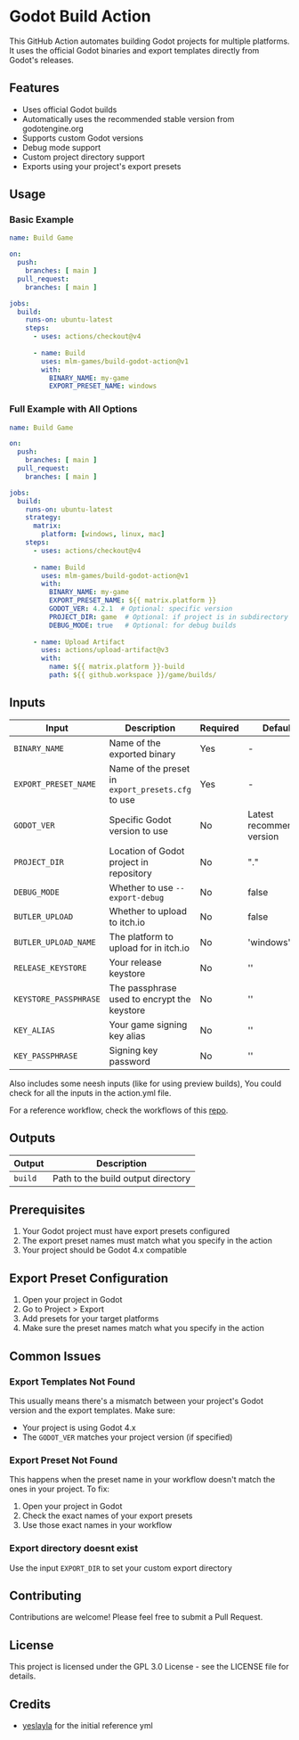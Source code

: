 # Godot Build Action

This GitHub Action automates building Godot projects for multiple platforms. It uses the official Godot binaries and export templates directly from Godot's releases.

## Features

- Uses official Godot builds
- Automatically uses the recommended stable version from godotengine.org
- Supports custom Godot versions
- Debug mode support
- Custom project directory support
- Exports using your project's export presets

## Usage

### Basic Example

```yaml
name: Build Game

on:
  push:
    branches: [ main ]
  pull_request:
    branches: [ main ]

jobs:
  build:
    runs-on: ubuntu-latest
    steps:
      - uses: actions/checkout@v4
      
      - name: Build
        uses: mlm-games/build-godot-action@v1
        with:
          BINARY_NAME: my-game
          EXPORT_PRESET_NAME: windows
```

### Full Example with All Options

```yaml
name: Build Game

on:
  push:
    branches: [ main ]
  pull_request:
    branches: [ main ]

jobs:
  build:
    runs-on: ubuntu-latest
    strategy:
      matrix:
        platform: [windows, linux, mac]
    steps:
      - uses: actions/checkout@v4
      
      - name: Build
        uses: mlm-games/build-godot-action@v1
        with:
          BINARY_NAME: my-game
          EXPORT_PRESET_NAME: ${{ matrix.platform }}
          GODOT_VER: 4.2.1  # Optional: specific version
          PROJECT_DIR: game  # Optional: if project is in subdirectory
          DEBUG_MODE: true   # Optional: for debug builds
          
      - name: Upload Artifact
        uses: actions/upload-artifact@v3
        with:
          name: ${{ matrix.platform }}-build
          path: ${{ github.workspace }}/game/builds/
```

## Inputs

| Input | Description | Required | Default |
|-------|-------------|----------|---------|
| `BINARY_NAME` | Name of the exported binary | Yes | - |
| `EXPORT_PRESET_NAME` | Name of the preset in `export_presets.cfg` to use | Yes | - |
| `GODOT_VER` | Specific Godot version to use | No | Latest recommended version |
| `PROJECT_DIR` | Location of Godot project in repository | No | "." |
| `DEBUG_MODE` | Whether to use `--export-debug` | No | false |
| `BUTLER_UPLOAD` | Whether to upload to itch.io | No | false |
| `BUTLER_UPLOAD_NAME` | The platform to upload for in itch.io | No | 'windows' |
| `RELEASE_KEYSTORE` | Your release keystore | No | '' |
| `KEYSTORE_PASSPHRASE` | The passphrase used to encrypt the keystore | No | '' |
| `KEY_ALIAS` | Your game signing key alias | No | '' |
| `KEY_PASSPHRASE` | Signing key password | No | '' |

Also includes some neesh inputs (like for using preview builds), You could check for all the inputs in the action.yml file.

For a reference workflow, check the workflows of this [repo](https://github.com/mlm-games/just-keep-chasing).

## Outputs

| Output | Description |
|--------|-------------|
| `build` | Path to the build output directory |

## Prerequisites

1. Your Godot project must have export presets configured
2. The export preset names must match what you specify in the action
3. Your project should be Godot 4.x compatible 

## Export Preset Configuration

1. Open your project in Godot
2. Go to Project > Export
3. Add presets for your target platforms
4. Make sure the preset names match what you specify in the action

## Common Issues

### Export Templates Not Found

This usually means there's a mismatch between your project's Godot version and the export templates. Make sure:
- Your project is using Godot 4.x
- The `GODOT_VER` matches your project version (if specified)

### Export Preset Not Found

This happens when the preset name in your workflow doesn't match the ones in your project. To fix:
1. Open your project in Godot
2. Check the exact names of your export presets
3. Use those exact names in your workflow

### Export directory doesnt exist

Use the input `EXPORT_DIR` to set your custom export directory

## Contributing

Contributions are welcome! Please feel free to submit a Pull Request.

## License

This project is licensed under the GPL 3.0 License - see the LICENSE file for details.

## Credits

- [yeslayla](https://github.com/yeslayla) for the initial reference yml
